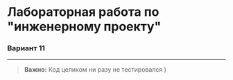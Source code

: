 # Лабораторная работа по "инженерному проекту"
### Вариант 11
-------------
> **Важно:** Код целиком ни разу не тестировался )

